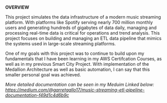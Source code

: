 **OVERVIEW**

This project simulates the data infrastructure of a modern music streaming platform. With platforms like Spotify serving nearly 700 million monthly users and generating hundreds of gigabytes of data daily, managing and processing real-time data is critical for operations and trend analysis. This project focuses on building and managing an ETL data pipeline that mimics the systems used in large-scale streaming platforms.

One of my goals with this project was to continue to build upon my fundamentals that I have been learning in my AWS Certifcation Courses, as well as in my previous Smart City Project. With implementation of the Medallion Architecture as well as basic automation, I can say that this smaller personal goal was achieved.

*More detailed documentation can be seen in my Meduim Linked below:*
*https://medium.com/@garretgallo17/music-streaming-etl-pipeline-documentation-f49d1c4d6b9c*
